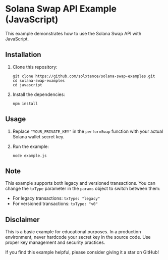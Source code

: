 # Solana Swap API Example (JavaScript)

This example demonstrates how to use the Solana Swap API with JavaScript.


## Installation

1. Clone this repository:
   ```
   git clone https://github.com/solxtence/solana-swap-examples.git
   cd solana-swap-examples
   cd javascript
   ```

2. Install the dependencies:
   ```
   npm install
   ```

## Usage

1. Replace `"YOUR_PRIVATE_KEY"` in the `performSwap` function with your actual Solana wallet secret key.

2. Run the example:
   ```
   node example.js
   ```

## Note

This example supports both legacy and versioned transactions. You can change the `txType` parameter in the `params` object to switch between them:

- For legacy transactions: `txType: "legacy"`
- For versioned transactions: `txType: "v0"`

## Disclaimer

This is a basic example for educational purposes. In a production environment, never hardcode your secret key in the source code. Use proper key management and security practices.

If you find this example helpful, please consider giving it a star on GitHub!